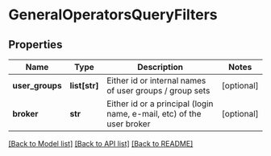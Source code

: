 # GeneralOperatorsQueryFilters

## Properties
Name | Type | Description | Notes
------------ | ------------- | ------------- | -------------
**user_groups** | **list[str]** | Either id or internal names of user groups / group sets | [optional] 
**broker** | **str** | Either id or a principal (login name, e-mail, etc) of the user broker | [optional] 

[[Back to Model list]](../README.md#documentation-for-models) [[Back to API list]](../README.md#documentation-for-api-endpoints) [[Back to README]](../README.md)


